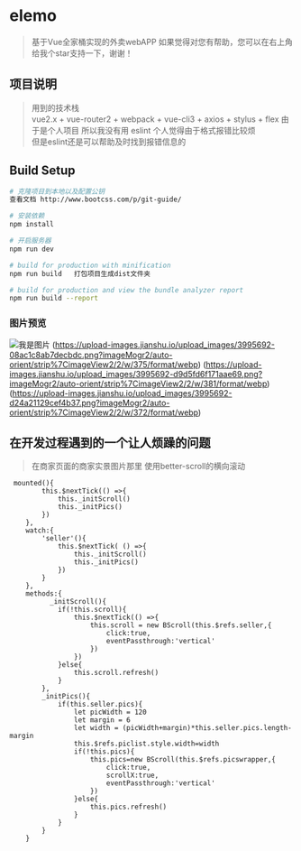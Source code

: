 # elemo

> 基于Vue全家桶实现的外卖webAPP
> 如果觉得对您有帮助，您可以在右上角给我个star支持一下，谢谢！

## 项目说明
> 用到的技术栈  
vue2.x + vue-router2 + webpack + vue-cli3 + axios + stylus + flex 
> 由于是个人项目  所以我没有用 eslint  个人觉得由于格式报错比较烦  
> 但是eslint还是可以帮助及时找到报错信息的

## Build Setup

``` bash
# 克隆项目到本地以及配置公钥
查看文档 http://www.bootcss.com/p/git-guide/

# 安装依赖  
npm install

# 开启服务器
npm run dev

# build for production with minification
npm run build   打包项目生成dist文件夹    

# build for production and view the bundle analyzer report
npm run build --report
```
###  图片预览
![我是图片](https://upload-images.jianshu.io/upload_images/3995692-d920c42c1e0daa28.png?imageMogr2/auto-orient/strip%7CimageView2/2/w/394/format/webp)
(https://upload-images.jianshu.io/upload_images/3995692-08ac1c8ab7decbdc.png?imageMogr2/auto-orient/strip%7CimageView2/2/w/375/format/webp)
(https://upload-images.jianshu.io/upload_images/3995692-d9d5fd6f171aae69.png?imageMogr2/auto-orient/strip%7CimageView2/2/w/381/format/webp)
(https://upload-images.jianshu.io/upload_images/3995692-d24a21129cef4b37.png?imageMogr2/auto-orient/strip%7CimageView2/2/w/372/format/webp)

## 在开发过程遇到的一个让人烦躁的问题
> 在商家页面的商家实景图片那里   使用better-scroll的横向滚动  

```
 mounted(){
        this.$nextTick(() =>{
            this._initScroll()
            this._initPics()
        })
    },
    watch:{
        'seller'(){
            this.$nextTick( () =>{
                this._initScroll()
                this._initPics()
            })
        }
    },
    methods:{
          _initScroll(){
            if(!this.scroll){
                this.$nextTick(() =>{
                    this.scroll = new BScroll(this.$refs.seller,{
                        click:true,
                        eventPassthrough:'vertical'
                    })
                })
            }else{
                this.scroll.refresh()
            }
        },
        _initPics(){
            if(this.seller.pics){
                let picWidth = 120 
                let margin = 6
                let width = (picWidth+margin)*this.seller.pics.length-margin
                this.$refs.piclist.style.width=width 
                if(!this.pics){
                    this.pics=new BScroll(this.$refs.picswrapper,{
                        click:true,
                        scrollX:true,
                        eventPassthrough:'vertical'
                    })
                }else{
                    this.pics.refresh()
                }
            }
        }
    }


```    
